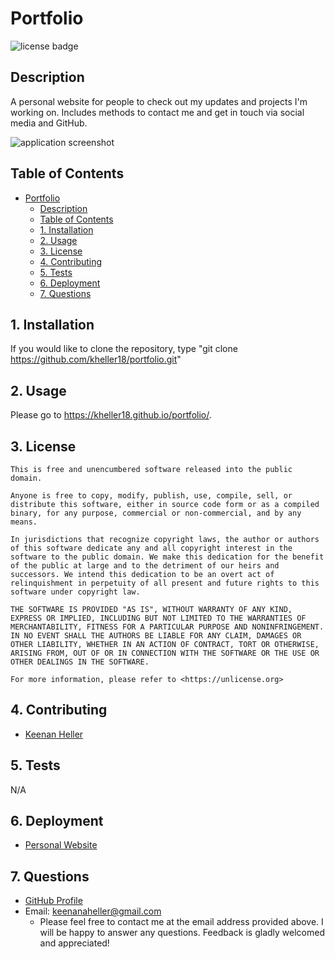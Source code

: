# Portfolio

![license badge](
      https://img.shields.io/badge/license-Unlicense-blue
      )


## Description

  A personal website for people to check out my updates and projects I'm working on.  Includes methods to contact me and get in touch via social media and GitHub.

  ![application screenshot](portfolio.png)


## Table of Contents

- [Portfolio](#portfolio)
  - [Description](#description)
  - [Table of Contents](#table-of-contents)
  - [1. Installation](#1-installation)
  - [2. Usage](#2-usage)
  - [3. License](#3-license)
  - [4. Contributing](#4-contributing)
  - [5. Tests](#5-tests)
  - [6. Deployment](#6-deployment)
  - [7. Questions](#7-questions)


## 1. Installation

  If you would like to clone the repository, type "git clone https://github.com/kheller18/portfolio.git"

## 2. Usage

  Please go to https://kheller18.github.io/portfolio/.


## 3. License

	This is free and unencumbered software released into the public domain.

    Anyone is free to copy, modify, publish, use, compile, sell, or
    distribute this software, either in source code form or as a compiled
    binary, for any purpose, commercial or non-commercial, and by any
    means.

    In jurisdictions that recognize copyright laws, the author or authors
    of this software dedicate any and all copyright interest in the
    software to the public domain. We make this dedication for the benefit
    of the public at large and to the detriment of our heirs and
    successors. We intend this dedication to be an overt act of
    relinquishment in perpetuity of all present and future rights to this
    software under copyright law.

    THE SOFTWARE IS PROVIDED "AS IS", WITHOUT WARRANTY OF ANY KIND,
    EXPRESS OR IMPLIED, INCLUDING BUT NOT LIMITED TO THE WARRANTIES OF
    MERCHANTABILITY, FITNESS FOR A PARTICULAR PURPOSE AND NONINFRINGEMENT.
    IN NO EVENT SHALL THE AUTHORS BE LIABLE FOR ANY CLAIM, DAMAGES OR
    OTHER LIABILITY, WHETHER IN AN ACTION OF CONTRACT, TORT OR OTHERWISE,
    ARISING FROM, OUT OF OR IN CONNECTION WITH THE SOFTWARE OR THE USE OR
    OTHER DEALINGS IN THE SOFTWARE.

    For more information, please refer to <https://unlicense.org>


## 4. Contributing

  + [Keenan Heller](https://github.com/kheller18)


## 5. Tests

  N/A


## 6. Deployment
  + [Personal Website](https://kheller18.github.io/portfolio/)


## 7. Questions

  + [GitHub Profile](https://github.com/kheller18)
  + Email: keenanaheller@gmail.com
    + Please feel free to contact me at the email address provided above.  I will be happy to answer any questions.  Feedback is gladly welcomed and appreciated!
